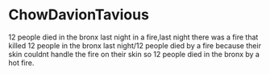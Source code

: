 # ChowDavionTavious
12 people died in the bronx last night in a fire,last night there was a fire that killed 12 people in the bronx last night/12 people died by a fire because their skin couldnt handle the fire on their skin so 12 people died in the bronx by a hot fire.
